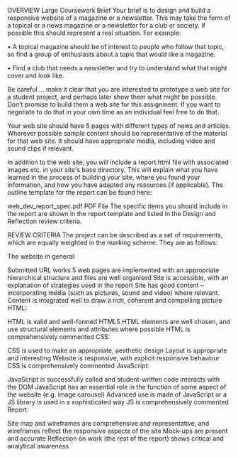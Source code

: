 OVERVIEW
Large Coursework Brief
Your brief is to design and build a responsive website of a magazine or a newsletter. This may take the form of a topical or a news magazine or a newsletter for a club or society. If possible this should represent a real situation. For example:

• A topical magazine should be of interest to people who follow that topic, so find a group of enthusiasts about a topic that would like a magazine.

• Find a club that needs a newsletter and try to understand what that might cover and look like.

Be careful ... make it clear that you are interested to prototype a web site for a student project, and perhaps later show them what might be possible. Don’t promise to build them a web site for this assignment. If you want to negotiate to do that in your own time as an individual feel free to do that.

Your web site should have 5 pages with different types of news and articles. Wherever possible sample content should be representative of the material for that web site. It should have appropriate media, including video and sound clips if relevant.

In addition to the web site, you will include a report.html file with associated images etc. in your site's base directory. This will explain what you have learned in the process of building your site, where you found your information, and how you have adapted any resources (if applicable). The outline template for the report can be found here:

web_dev_report_spec.pdf
PDF File
The specific items you should include in the report are shown in the report template and listed in the Design and Reflection review criteria.

REVIEW CRITERIA
The project can be described as a set of requirements, which are equally weighted in the marking scheme. They are as follows:

The website in general:

Submitted URL works
5 web pages are implemented with an appropriate hierarchical structure and files are well organised
Site is accessible, with an explanation of strategies used in the report
Site has good content – incorporating media (such as pictures, sound and video) where relevant. Content is integrated well to draw a rich, coherent and compelling picture
HTML:

HTML is valid and well-formed HTML5
HTML elements are well chosen, and use structural elements and attributes where possible
HTML is comprehensively commented
CSS:

CSS is used to make an appropriate, aesthetic design
Layout is appropriate and interesting
Website is responsive, with explicit responsive behaviour
CSS is comprehensively commented
JavaScript:

JavaScript is successfully called and student-written code interacts with the DOM
JavaScript has an essential role in the function of some aspect of the website (e.g. image carousel)
Advanced use is made of JavaScript or a JS library is used in a sophisticated way
JS is comprehensively commented
Report:

Site map and wireframes are comprehensive and representative, and wireframes reflect the responsive aspects of the site
Mock-ups are present and accurate
Reflection on work (the rest of the report) shows critical and analytical awareness
